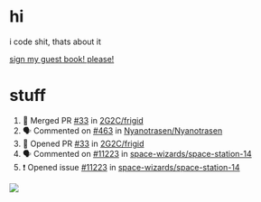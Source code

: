 # hi
i code shit, thats about it

[sign my guest book! please!](https://github.com/Just-a-Unity-Dev/Just-a-Unity-Dev/issues/new?&body=Sign%20my%20guest%20book%20by%20placing%20your%20name%20in%20the%20title,%20how%27d%20you%20get%20to%20this%20page%20and%20why?%20Don%27t%20forget%20you%20have%20an%20entire%20notebook%20in%20your%20hands!)


# stuff
<!--START_SECTION:activity-->
1. 🎉 Merged PR [#33](https://github.com/2G2C/frigid/pull/33) in [2G2C/frigid](https://github.com/2G2C/frigid)
2. 🗣 Commented on [#463](https://github.com/Nyanotrasen/Nyanotrasen/issues/463) in [Nyanotrasen/Nyanotrasen](https://github.com/Nyanotrasen/Nyanotrasen)
3. 💪 Opened PR [#33](https://github.com/2G2C/frigid/pull/33) in [2G2C/frigid](https://github.com/2G2C/frigid)
4. 🗣 Commented on [#11223](https://github.com/space-wizards/space-station-14/issues/11223) in [space-wizards/space-station-14](https://github.com/space-wizards/space-station-14)
5. ❗️ Opened issue [#11223](https://github.com/space-wizards/space-station-14/issues/11223) in [space-wizards/space-station-14](https://github.com/space-wizards/space-station-14)
<!--END_SECTION:activity-->

![](https://github-profile-summary-cards.vercel.app/api/cards/profile-details?username=Just-a-Unity-Dev&theme=solarized_dark)
